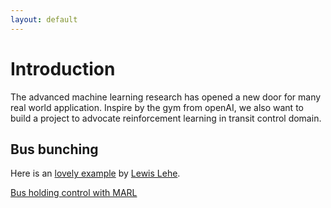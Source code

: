 ```yaml
---
layout: default
---
```


# Introduction

The advanced machine learning research has opened a new door for many real world application. 
Inspire by the gym from openAI, we also want to build a project to advocate reinforcement learning in transit control domain.

## Bus bunching

Here is an [lovely example](https://setosa.io/bus/) by [Lewis Lehe](https://twitter.com/lewislehe).

[Bus holding control with MARL](./_layouts/visualize.html)

